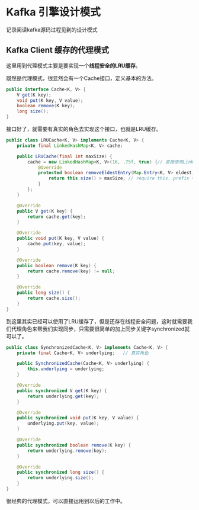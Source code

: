 # Kafka 引擎设计模式

记录阅读kafka源码过程见到的设计模式

## Kafka Client 缓存的代理模式

这里用到代理模式主要是要实现一个**线程安全的LRU缓存**。

既然是代理模式，很显然会有一个Cache接口，定义基本的方法。

```java
public interface Cache<K, V> {
    V get(K key);
    void put(K key, V value);
    boolean remove(K key);
    long size();
}
```

接口好了，就需要有真实的角色去实现这个接口，也就是LRU缓存。

```java
public class LRUCache<K, V> implements Cache<K, V> {
    private final LinkedHashMap<K, V> cache;

    public LRUCache(final int maxSize) {
        cache = new LinkedHashMap<K, V>(16, .75f, true) {// 直接使用LinkedHashMap来实现LRU
            @Override
            protected boolean removeEldestEntry(Map.Entry<K, V> eldest) {
                return this.size() > maxSize; // require this. prefix to make lgtm.com happy
            }
        };
    }

    @Override
    public V get(K key) {
        return cache.get(key);
    }

    @Override
    public void put(K key, V value) {
        cache.put(key, value);
    }

    @Override
    public boolean remove(K key) {
        return cache.remove(key) != null;
    }

    @Override
    public long size() {
        return cache.size();
    }
}
```

到这里其实已经可以使用了LRU缓存了，但是还存在线程安全问题，这时就需要我们代理角色来帮我们实现同步，只需要很简单的加上同步关键字synchronized就可以了。

```java
public class SynchronizedCache<K, V> implements Cache<K, V> {
    private final Cache<K, V> underlying;	// 真实角色

    public SynchronizedCache(Cache<K, V> underlying) {
        this.underlying = underlying;
    }

    @Override
    public synchronized V get(K key) {
        return underlying.get(key);
    }

    @Override
    public synchronized void put(K key, V value) {
        underlying.put(key, value);
    }

    @Override
    public synchronized boolean remove(K key) {
        return underlying.remove(key);
    }

    @Override
    public synchronized long size() {
        return underlying.size();
    }
}
```

很经典的代理模式，可以直接运用到以后的工作中。

